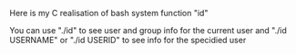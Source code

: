 Here is my C realisation of bash system function "id"

You can use "./id" to see user and group info for the current user and "./id USERNAME" or "./id USERID" to see info for the specidied user
